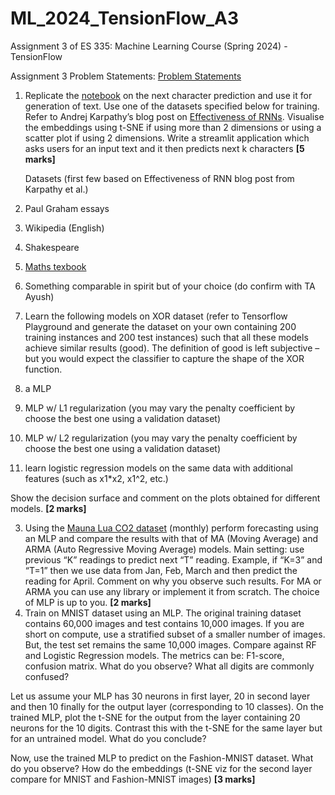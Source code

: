 # ML_2024_TensionFlow_A3

Assignment 3 of ES 335: Machine Learning Course (Spring 2024) - TensionFlow

Assignment 3 Problem Statements: [Problem Statements](https://docs.google.com/document/d/1L5XDsPuqt7dKkQG5TKphRKismIArL4Qn8UKfXuFqQw0/edit)


1. Replicate the [notebook](https://nipunbatra.github.io/ml-teaching/notebooks/names.html) on the next character prediction and use it for generation of text. Use one of the datasets specified below for training. Refer to Andrej Karpathy’s blog post on [Effectiveness of RNNs](http://karpathy.github.io/2015/05/21/rnn-effectiveness/). Visualise the embeddings using t-SNE if using more than 2 dimensions or using a scatter plot if using 2 dimensions. Write a streamlit application which asks users for an input text and it then predicts next k characters **[5 marks]**

    Datasets (first few based on Effectiveness of RNN blog post from Karpathy et al.)

1. Paul Graham essays
2. Wikipedia (English)
3. Shakespeare
4. [Maths texbook](https://github.com/stacks/stacks-project)
5. Something comparable in spirit but of your choice (do confirm with TA Ayush)


2. Learn the following models on XOR dataset (refer to Tensorflow Playground and generate the dataset on your own containing 200 training instances and 200 test instances) such that all these models achieve similar results (good). The definition of good is left subjective – but you would expect the classifier to capture the shape of the XOR function.

1. a MLP
2. MLP w/ L1 regularization (you may vary the penalty coefficient by choose the best one using a validation dataset)
3. MLP w/ L2 regularization (you may vary the penalty coefficient by choose the best one using a validation dataset)
4. learn logistic regression models on the same data with additional features (such as x1*x2, x1^2, etc.)

Show the decision surface and comment on the plots obtained for different models. **[2 marks]**


3. Using the [Mauna Lua CO2 dataset](https://gml.noaa.gov/webdata/ccgg/trends/co2/co2_mm_mlo.csv) (monthly) perform forecasting using an MLP and compare the results with that of MA (Moving Average) and ARMA (Auto Regressive Moving Average)  models. Main setting: use previous “K” readings to predict next “T” reading. Example, if “K=3” and “T=1” then we use data from Jan, Feb, March and then predict the reading for April. Comment on why you observe such results. For MA or ARMA you can use any library or implement it from scratch. The choice of MLP is up to you. **[2 marks]**
5. Train on MNIST dataset using an MLP. The original training dataset contains 60,000 images and test contains 10,000 images. If you are short on compute, use a stratified subset of a smaller number of images. But, the test set remains the same 10,000 images. Compare against RF and Logistic Regression models.  The metrics can be: F1-score, confusion matrix. What do you observe? What all digits are commonly confused?

Let us assume your MLP has 30 neurons in first layer, 20 in second layer and then 10 finally for the output layer (corresponding to 10 classes). On the trained MLP, plot the t-SNE for the output from the layer containing 20 neurons for the 10 digits. Contrast this with the t-SNE for the same layer but for an untrained model. What do you conclude?

Now, use the trained MLP to predict on the Fashion-MNIST dataset. What do you observe? How do the embeddings (t-SNE viz for the second layer compare for MNIST and Fashion-MNIST images) **[3 marks]**
